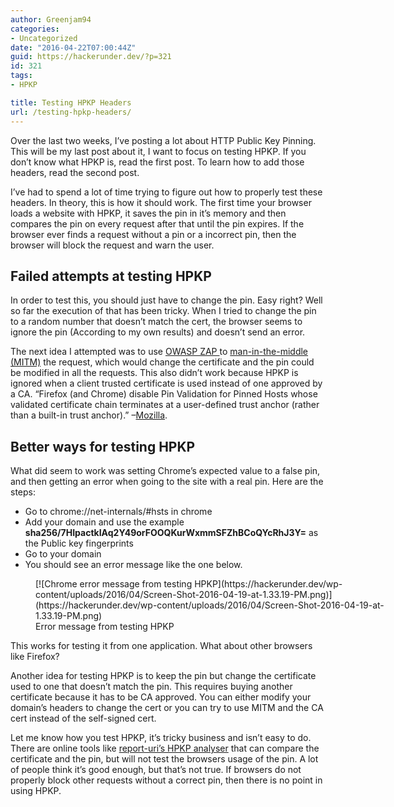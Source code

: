 ```yaml
---
author: Greenjam94
categories:
- Uncategorized
date: "2016-04-22T07:00:44Z"
guid: https://hackerunder.dev/?p=321
id: 321
tags:
- HPKP

title: Testing HPKP Headers
url: /testing-hpkp-headers/
---
```


Over the last two weeks, I’ve posting a lot about HTTP Public Key Pinning. This will be my last post about it, I want to focus on testing HPKP. If you don’t know what HPKP is, read the first post. To learn how to add those headers, read the second post.

I’ve had to spend a lot of time trying to figure out how to properly test these headers. In theory, this is how it should work. The first time your browser loads a website with HPKP, it saves the pin in it’s memory and then compares the pin on every request after that until the pin expires. If the browser ever finds a request without a pin or a incorrect pin, then the browser will block the request and warn the user.

## Failed attempts at testing HPKP

In order to test this, you should just have to change the pin. Easy right? Well so far the execution of that has been tricky. When I tried to change the pin to a random number that doesn’t match the cert, the browser seems to ignore the pin (According to my own results) and doesn’t send an error.

The next idea I attempted was to use [OWASP ZAP ](https://www.owasp.org/index.php/OWASP_Zed_Attack_Proxy_Project)to [man-in-the-middle (MITM)](https://en.wikipedia.org/wiki/Man-in-the-middle_attack) the request, which would change the certificate and the pin could be modified in all the requests. This also didn’t work because HPKP is ignored when a client trusted certificate is used instead of one approved by a CA. “Firefox (and Chrome) disable Pin Validation for Pinned Hosts whose validated certificate chain terminates at a user-defined trust anchor (rather than a built-in trust anchor).” –[Mozilla](https://developer.mozilla.org/en-US/docs/Web/Security/Public_Key_Pinning).

## Better ways for testing HPKP

What did seem to work was setting Chrome’s expected value to a false pin, and then getting an error when going to the site with a real pin. Here are the steps:

- Go to chrome://net-internals/#hsts in chrome
- Add your domain and use the example **sha256/7HIpactkIAq2Y49orFOOQKurWxmmSFZhBCoQYcRhJ3Y=** as the Public key fingerprints
- Go to your domain
- You should see an error message like the one below.

<figure aria-describedby="caption-attachment-322" class="wp-caption aligncenter" id="attachment_322" style="width: 595px">[![Chrome error message from testing HPKP](https://hackerunder.dev/wp-content/uploads/2016/04/Screen-Shot-2016-04-19-at-1.33.19-PM.png)](https://hackerunder.dev/wp-content/uploads/2016/04/Screen-Shot-2016-04-19-at-1.33.19-PM.png)<figcaption class="wp-caption-text" id="caption-attachment-322">Error message from testing HPKP</figcaption></figure>

This works for testing it from one application. What about other browsers like Firefox?

Another idea for testing HPKP is to keep the pin but change the certificate used to one that doesn’t match the pin. This requires buying another certificate because it has to be CA approved. You can either modify your domain’s headers to change the cert or you can try to use MITM and the CA cert instead of the self-signed cert.

Let me know how you test HPKP, it’s tricky business and isn’t easy to do. There are online tools like [report-uri’s HPKP analyser](https://report-uri.io/home/pkp_analyse) that can compare the certificate and the pin, but will not test the browsers usage of the pin. A lot of people think it’s good enough, but that’s not true. If browsers do not properly block other requests without a correct pin, then there is no point in using HPKP.